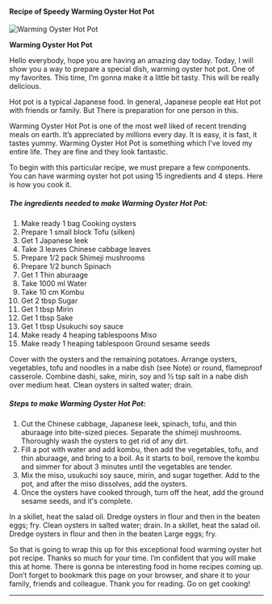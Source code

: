             

#### Recipe of Speedy Warming Oyster Hot Pot

![Warming Oyster Hot Pot](https://img-global.cpcdn.com/recipes/6731350448013312/751x532cq70/warming-oyster-hot-pot-recipe-main-photo.jpg)

**Warming Oyster Hot Pot**

Hello everybody, hope you are having an amazing day today. Today, I will show you a way to prepare a special dish, warming oyster hot pot. One of my favorites. This time, I’m gonna make it a little bit tasty. This will be really delicious.

Hot pot is a typical Japanese food. In general, Japanese people eat Hot pot with friends or family. But There is preparation for one person in this.

Warming Oyster Hot Pot is one of the most well liked of recent trending meals on earth. It’s appreciated by millions every day. It is easy, it is fast, it tastes yummy. Warming Oyster Hot Pot is something which I’ve loved my entire life. They are fine and they look fantastic.

To begin with this particular recipe, we must prepare a few components. You can have warming oyster hot pot using 15 ingredients and 4 steps. Here is how you cook it.

##### The ingredients needed to make Warming Oyster Hot Pot:

1.  Make ready 1 bag Cooking oysters
2.  Prepare 1 small block Tofu (silken)
3.  Get 1 Japanese leek
4.  Take 3 leaves Chinese cabbage leaves
5.  Prepare 1/2 pack Shimeji mushrooms
6.  Prepare 1/2 bunch Spinach
7.  Get 1 Thin aburaage
8.  Take 1000 ml Water
9.  Take 10 cm Kombu
10.  Get 2 tbsp Sugar
11.  Get 1 tbsp Mirin
12.  Get 1 tbsp Sake
13.  Get 1 tbsp Usukuchi soy sauce
14.  Make ready 4 heaping tablespoons Miso
15.  Make ready 1 heaping tablespoon Ground sesame seeds

Cover with the oysters and the remaining potatoes. Arrange oysters, vegetables, tofu and noodles in a nabe dish (see Note) or round, flameproof casserole. Combine dashi, sake, mirin, soy and ½ tsp salt in a nabe dish over medium heat. Clean oysters in salted water; drain.

##### Steps to make Warming Oyster Hot Pot:

1.  Cut the Chinese cabbage, Japanese leek, spinach, tofu, and thin aburaage into bite-sized pieces. Separate the shimeji mushrooms. Thoroughly wash the oysters to get rid of any dirt.
2.  Fill a pot with water and add kombu, then add the vegetables, tofu, and thin aburaage, and bring to a boil. As it starts to boil, remove the kombu and simmer for about 3 minutes until the vegetables are tender.
3.  Mix the miso, usukuchi soy sauce, mirin, and sugar together. Add to the pot, and after the miso dissolves, add the oysters.
4.  Once the oysters have cooked through, turn off the heat, add the ground sesame seeds, and it's complete.

In a skillet, heat the salad oil. Dredge oysters in flour and then in the beaten eggs; fry. Clean oysters in salted water; drain. In a skillet, heat the salad oil. Dredge oysters in flour and then in the beaten Large eggs; fry.

So that is going to wrap this up for this exceptional food warming oyster hot pot recipe. Thanks so much for your time. I’m confident that you will make this at home. There is gonna be interesting food in home recipes coming up. Don’t forget to bookmark this page on your browser, and share it to your family, friends and colleague. Thank you for reading. Go on get cooking!

* * *